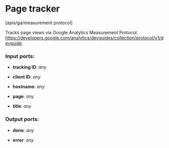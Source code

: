 # Page tracker

[apis/ga/measurement protocol]

Tracks page views via Google Analytics Measurement Protocol.
https://developers.google.com/analytics/devguides/collection/protocol/v1/devguide

### Input ports:

* __tracking ID__: _any_



* __client ID__: _any_



* __hostname__: _any_



* __page__: _any_



* __title__: _any_



### Output ports:

* __done__: _any_



* __error__: _any_



